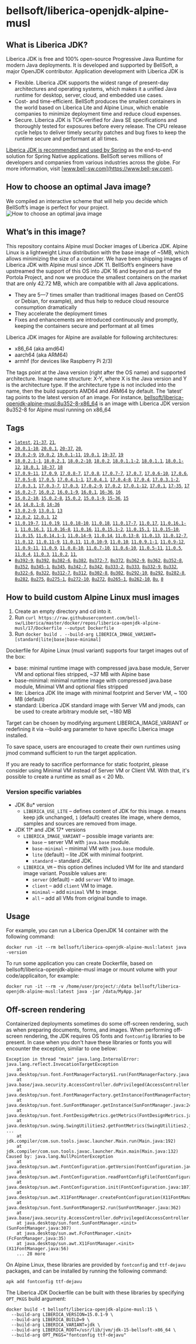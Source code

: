 # bellsoft/liberica-openjdk-alpine-musl

## What is Liberica JDK?
Liberica JDK is free and 100% open-source Progressive Java Runtime for modern Java deployments. It is developed and supported by BellSoft, a major OpenJDK contributor. Application development with Liberica JDK is

*  Flexible. Liberica JDK supports the widest range of present-day architectures and operating systems, which makes it a unified Java runtime for desktop, server, cloud, and embedded use cases.
* Cost- and time-efficient. BellSoft produces the smallest containers in the world based on Liberica Lite and Alpine Linux, which enable companies to minimize deployment time and reduce cloud expenses.
* Secure. Liberica JDK is TCK-verified for Java SE specifications and thoroughly tested for exposures before every release. The CPU release cycle helps to deliver timely security patches and bug fixes to keep the runtime secure and performant at all times.

[Liberica JDK is recommended and used by Spring](https://spring.io/quickstart) as the end-to-end solution for Spring Native applications.
BellSoft serves millions of developers and companies from various industries across the globe. For more information, visit [www.bell-sw.com](https://www.bell-sw.com).

## How to choose an optimal Java image?

We compiled an interactive scheme that will help you decide which BellSoft’s image is perfect for your project.
![How to choose an optimal java image](https://download.bell-sw.com/static/images/how-to-choose-optimal-java-image.jpg)

## What’s in this image?
This repository contains Alpine musl Docker images of Liberica JDK. Alpine Linux is a lightweight Linux distribution with the base image of ~5MB, which allows minimizing the size of a container.
We have been shipping images of Liberica JDK with Alpine musl since JDK 11. BellSoft’s engineers have upstreamed the support of this OS into JDK 16 and beyond as part of the Portola Project, and now we produce the smallest containers on the market that are only 42.72 MB, which are compatible with all Java applications.

* They are 5—7 times smaller than traditional images (based on CentOS or Debian, for example), and thus help to reduce cloud resource consumption dramatically
* They accelerate the deployment times
* Fixes and enhancements are introduced continuously and promptly, keeping the containers secure and performant at all times

Liberica JDK images for Alpine are available for following architectures:

* x86_64 (aka amd64)
* aarch64 (aka ARM64)
* armhf (for devices like Raspberry Pi 2/3)

The tags point at the Java version (right after the OS name) and supported architecture.
Image name structure:
X-Y, where X is the Java version and Y is the architecture type. If the architecture type is not included into the name, then the build supports AMD64 and ARM64 by default.
The ‘latest’ tag points to the latest version of an image.
For instance, [bellsoft/liberica-openjdk-alpine-musl:8u352-8-x86_64](https://hub.docker.com/layers/bellsoft/liberica-openjdk-alpine-musl/8u352-x86_64/images/sha256-8558eeb7cee69402c95669cdc11c1b041f8b566e4afde2b53f3ed2a14e61f3e3?context=explore) is an image with Liberica JDK version 8u352-8 for Alpine musl running on x86_64

## Tags

* [`latest`](https://github.com/bell-sw/Liberica/blob/master/docker/repos/liberica-openjre-debian/21/Dockerfile),
[`21-37`](https://github.com/bell-sw/Liberica/blob/master/docker/repos/liberica-openjre-debian/21/Dockerfile),
[`21`](https://github.com/bell-sw/Liberica/blob/master/docker/repos/liberica-openjre-debian/21/Dockerfile),
* [`20.0.1-10`](https://github.com/bell-sw/Liberica/blob/master/docker/repos/liberica-openjdk-alpine-musl/old/20/Dockerfile),
[`20.0.1`](https://github.com/bell-sw/Liberica/blob/master/docker/repos/liberica-openjdk-alpine-musl/old/20/Dockerfile),
[`20-37`](https://github.com/bell-sw/Liberica/blob/master/docker/repos/liberica-openjdk-alpine-musl/old/20/Dockerfile),
[`20`](https://github.com/bell-sw/Liberica/blob/master/docker/repos/liberica-openjdk-alpine-musl/old/20/Dockerfile),
* [`19.0.2-9`](https://github.com/bell-sw/Liberica/blob/master/docker/repos/liberica-openjdk-alpine-musl/old/19/Dockerfile),
[`19.0.2`](https://github.com/bell-sw/Liberica/blob/master/docker/repos/liberica-openjdk-alpine-musl/old/19/Dockerfile),
[`19.0.1-11`](https://github.com/bell-sw/Liberica/blob/master/docker/repos/liberica-openjdk-alpine-musl/old/19/Dockerfile),
[`19.0.1`](https://github.com/bell-sw/Liberica/blob/master/docker/repos/liberica-openjdk-alpine-musl/old/19/Dockerfile),
[`19-37`](https://github.com/bell-sw/Liberica/blob/master/docker/repos/liberica-openjdk-alpine-musl/old/19/Dockerfile),
[`19`](https://github.com/bell-sw/Liberica/blob/master/docker/repos/liberica-openjdk-alpine-musl/old/19/Dockerfile)
* [`18.0.2.1-1`](https://github.com/bell-sw/Liberica/blob/master/docker/repos/liberica-openjdk-alpine-musl/old/18/Dockerfile),
[`18.0.2.1`](https://github.com/bell-sw/Liberica/blob/master/docker/repos/liberica-openjdk-alpine-musl/old/18/Dockerfile),
[`18.0.2-10`](https://github.com/bell-sw/Liberica/blob/master/docker/repos/liberica-openjdk-alpine-musl/old/18/Dockerfile),
[`18.0.2`](https://github.com/bell-sw/Liberica/blob/master/docker/repos/liberica-openjdk-alpine-musl/old/18/Dockerfile),
[`18.0.1.1-2`](https://github.com/bell-sw/Liberica/blob/master/docker/repos/liberica-openjdk-alpine-musl/old/18/Dockerfile),
[`18.0.1.1`](https://github.com/bell-sw/Liberica/blob/master/docker/repos/liberica-openjdk-alpine-musl/old/18/Dockerfile),
[`18.0.1-12`](https://github.com/bell-sw/Liberica/blob/master/docker/repos/liberica-openjdk-alpine-musl/old/18/Dockerfile),
[`18.0.1`](https://github.com/bell-sw/Liberica/blob/master/docker/repos/liberica-openjdk-alpine-musl/old/18/Dockerfile),
[`18-37`](https://github.com/bell-sw/Liberica/blob/master/docker/repos/liberica-openjdk-alpine-musl/old/18/Dockerfile),
[`18`](https://github.com/bell-sw/Liberica/blob/master/docker/repos/liberica-openjdk-alpine-musl/old/18/Dockerfile)
* [`17.0.9-11`](https://github.com/bell-sw/Liberica/blob/master/docker/repos/liberica-openjdk-alpine-musl/17/Dockerfile),
[`17.0.9`](https://github.com/bell-sw/Liberica/blob/master/docker/repos/liberica-openjdk-alpine-musl/17/Dockerfile),
[`17.0.8-7`](https://github.com/bell-sw/Liberica/blob/master/docker/repos/liberica-openjdk-alpine-musl/17/Dockerfile),
[`17.0.8`](https://github.com/bell-sw/Liberica/blob/master/docker/repos/liberica-openjdk-alpine-musl/17/Dockerfile),
[`17.0.7-7`](https://github.com/bell-sw/Liberica/blob/master/docker/repos/liberica-openjdk-alpine-musl/17/Dockerfile),
[`17.0.7`](https://github.com/bell-sw/Liberica/blob/master/docker/repos/liberica-openjdk-alpine-musl/17/Dockerfile),
[`17.0.6-10`](https://github.com/bell-sw/Liberica/blob/master/docker/repos/liberica-openjdk-alpine-musl/17/Dockerfile),
[`17.0.6`](https://github.com/bell-sw/Liberica/blob/master/docker/repos/liberica-openjdk-alpine-musl/17/Dockerfile),
[`17.0.5-8`](https://github.com/bell-sw/Liberica/blob/master/docker/repos/liberica-openjdk-alpine-musl/17/Dockerfile),
[`17.0.5`](https://github.com/bell-sw/Liberica/blob/master/docker/repos/liberica-openjdk-alpine-musl/17/Dockerfile),
[`17.0.4.1-1`](https://github.com/bell-sw/Liberica/blob/master/docker/repos/liberica-openjdk-alpine-musl/17/Dockerfile),
[`17.0.4.1`](https://github.com/bell-sw/Liberica/blob/master/docker/repos/liberica-openjdk-alpine-musl/17/Dockerfile),
[`17.0.4-8`](https://github.com/bell-sw/Liberica/blob/master/docker/repos/liberica-openjdk-alpine-musl/17/Dockerfile),
[`17.0.4`](https://github.com/bell-sw/Liberica/blob/master/docker/repos/liberica-openjdk-alpine-musl/17/Dockerfile),
[`17.0.3.1-2`](https://github.com/bell-sw/Liberica/blob/master/docker/repos/liberica-openjdk-alpine-musl/17/Dockerfile),
[`17.0.3.1`](https://github.com/bell-sw/Liberica/blob/master/docker/repos/liberica-openjdk-alpine-musl/17/Dockerfile),
[`17.0.3-7`](https://github.com/bell-sw/Liberica/blob/master/docker/repos/liberica-openjdk-alpine-musl/17/Dockerfile),
[`17.0.3`](https://github.com/bell-sw/Liberica/blob/master/docker/repos/liberica-openjdk-alpine-musl/17/Dockerfile),
[`17.0.2-9`](https://github.com/bell-sw/Liberica/blob/master/docker/repos/liberica-openjdk-alpine-musl/17/Dockerfile),
[`17.0.2`](https://github.com/bell-sw/Liberica/blob/master/docker/repos/liberica-openjdk-alpine-musl/17/Dockerfile),
[`17.0.1-12`](https://github.com/bell-sw/Liberica/blob/master/docker/repos/liberica-openjdk-alpine-musl/17/Dockerfile),
[`17.0.1`](https://github.com/bell-sw/Liberica/blob/master/docker/repos/liberica-openjdk-alpine-musl/17/Dockerfile),
[`17-35`](https://github.com/bell-sw/Liberica/blob/master/docker/repos/liberica-openjdk-alpine-musl/17/Dockerfile),
[`17`](https://github.com/bell-sw/Liberica/blob/master/docker/repos/liberica-openjdk-alpine-musl/17/Dockerfile)
* [`16.0.2-7`](https://github.com/bell-sw/Liberica/blob/master/docker/repos/liberica-openjdk-alpine-musl/old/16/Dockerfile),
[`16.0.2`](https://github.com/bell-sw/Liberica/blob/master/docker/repos/liberica-openjdk-alpine-musl/old/16/Dockerfile),
[`16.0.1-9`](https://github.com/bell-sw/Liberica/blob/master/docker/repos/liberica-openjdk-alpine-musl/old/16/Dockerfile),
[`16.0.1`](https://github.com/bell-sw/Liberica/blob/master/docker/repos/liberica-openjdk-alpine-musl/old/16/Dockerfile),
[`16-36`](https://github.com/bell-sw/Liberica/blob/master/docker/repos/liberica-openjdk-alpine-musl/old/16/Dockerfile),
[`16`](https://github.com/bell-sw/Liberica/blob/master/docker/repos/liberica-openjdk-alpine-musl/old/16/Dockerfile)
* [`15.0.2-10`](https://github.com/bell-sw/Liberica/blob/master/docker/repos/liberica-openjdk-alpine-musl/old/15/Dockerfile),
[`15.0.2-8`](https://github.com/bell-sw/Liberica/blob/master/docker/repos/liberica-openjdk-alpine-musl/old/15/Dockerfile),
[`15.0.2`](https://github.com/bell-sw/Liberica/blob/master/docker/repos/liberica-openjdk-alpine-musl/old/15/Dockerfile),
[`15.0.1-9`](https://github.com/bell-sw/Liberica/blob/master/docker/repos/liberica-openjdk-alpine-musl/old/15/Dockerfile),
[`15-36`](https://github.com/bell-sw/Liberica/blob/master/docker/repos/liberica-openjdk-alpine-musl/old/15/Dockerfile),
[`15`](https://github.com/bell-sw/Liberica/blob/master/docker/repos/liberica-openjdk-alpine-musl/old/15/Dockerfile)
* [`14`](https://github.com/bell-sw/Liberica/blob/master/docker/repos/liberica-openjdk-alpine-musl/old/14/Dockerfile),
[`14.0.1-8`](https://github.com/bell-sw/Liberica/blob/master/docker/repos/liberica-openjdk-alpine-musl/old/14/Dockerfile),
[`14-36`](https://github.com/bell-sw/Liberica/blob/master/docker/repos/liberica-openjdk-alpine-musl/old/14.0.0/Dockerfile)
* [`13.0.2-9`](https://github.com/bell-sw/Liberica/blob/master/docker/repos/liberica-openjdk-alpine-musl/old/13/Dockerfile),
[`13.0.1`](https://github.com/bell-sw/Liberica/blob/master/docker/repos/liberica-openjdk-alpine-musl/old/13.0.1/Dockerfile),
[`13`](https://github.com/bell-sw/Liberica/blob/master/docker/repos/liberica-openjdk-alpine-musl/old/13.0.0/Dockerfile)
* [`12.0.2`](https://github.com/bell-sw/Liberica/blob/master/docker/repos/liberica-openjdk-alpine-musl/old/12.0.2/Dockerfile),
[`12.0.1`](https://github.com/bell-sw/Liberica/blob/master/docker/repos/liberica-openjdk-alpine-musl/old/12.0.1/Dockerfile),
[`12`](https://github.com/bell-sw/Liberica/blob/master/docker/repos/liberica-openjdk-alpine-musl/old/12.0.0/Dockerfile)
* [`11.0.19-7`](https://github.com/bell-sw/Liberica/blob/master/docker/repos/liberica-openjdk-alpine-musl/11/Dockerfile),
[`11.0.19`](https://github.com/bell-sw/Liberica/blob/master/docker/repos/liberica-openjdk-alpine-musl/11/Dockerfile),
[`11.0.18-10`](https://github.com/bell-sw/Liberica/blob/master/docker/repos/liberica-openjdk-alpine-musl/11/Dockerfile),
[`11.0.18`](https://github.com/bell-sw/Liberica/blob/master/docker/repos/liberica-openjdk-alpine-musl/11/Dockerfile),
[`11.0.17-7`](https://github.com/bell-sw/Liberica/blob/master/docker/repos/liberica-openjdk-alpine-musl/11/Dockerfile),
[`11.0.17`](https://github.com/bell-sw/Liberica/blob/master/docker/repos/liberica-openjdk-alpine-musl/11/Dockerfile),
[`11.0.16.1-1`](https://github.com/bell-sw/Liberica/blob/master/docker/repos/liberica-openjdk-alpine-musl/11/Dockerfile),
[`11.0.16.1`](https://github.com/bell-sw/Liberica/blob/master/docker/repos/liberica-openjdk-alpine-musl/11/Dockerfile),
[`11.0.16-8`](https://github.com/bell-sw/Liberica/blob/master/docker/repos/liberica-openjdk-alpine-musl/11/Dockerfile),
[`11.0.16`](https://github.com/bell-sw/Liberica/blob/master/docker/repos/liberica-openjdk-alpine-musl/11/Dockerfile),
[`11.0.15.1-2`](https://github.com/bell-sw/Liberica/blob/master/docker/repos/liberica-openjdk-alpine-musl/11/Dockerfile),
[`11.0.15.1`](https://github.com/bell-sw/Liberica/blob/master/docker/repos/liberica-openjdk-alpine-musl/11/Dockerfile),
[`11.0.15-10`](https://github.com/bell-sw/Liberica/blob/master/docker/repos/liberica-openjdk-alpine-musl/11/Dockerfile),
[`11.0.15`](https://github.com/bell-sw/Liberica/blob/master/docker/repos/liberica-openjdk-alpine-musl/11/Dockerfile),
[`11.0.14.1-1`](https://github.com/bell-sw/Liberica/blob/master/docker/repos/liberica-openjdk-alpine-musl/11/Dockerfile),
[`11.0.14-9`](https://github.com/bell-sw/Liberica/blob/master/docker/repos/liberica-openjdk-alpine-musl/11/Dockerfile),
[`11.0.14`](https://github.com/bell-sw/Liberica/blob/master/docker/repos/liberica-openjdk-alpine-musl/11/Dockerfile),
[`11.0.13-8`](https://github.com/bell-sw/Liberica/blob/master/docker/repos/liberica-openjdk-alpine-musl/11/Dockerfile),
[`11.0.13`](https://github.com/bell-sw/Liberica/blob/master/docker/repos/liberica-openjdk-alpine-musl/11/Dockerfile),
[`11.0.12-7`](https://github.com/bell-sw/Liberica/blob/master/docker/repos/liberica-openjdk-alpine-musl/11/Dockerfile),
[`11.0.12`](https://github.com/bell-sw/Liberica/blob/master/docker/repos/liberica-openjdk-alpine-musl/11/Dockerfile),
[`11.0.11-9`](https://github.com/bell-sw/Liberica/blob/master/docker/repos/liberica-openjdk-alpine-musl/11/Dockerfile),
[`11.0.11`](https://github.com/bell-sw/Liberica/blob/master/docker/repos/liberica-openjdk-alpine-musl/11/Dockerfile),
[`11.0.10-9`](https://github.com/bell-sw/Liberica/blob/master/docker/repos/liberica-openjdk-alpine-musl/11/Dockerfile),
[`11.0.10`](https://github.com/bell-sw/Liberica/blob/master/docker/repos/liberica-openjdk-alpine-musl/11/Dockerfile),
[`11.0.9.1-1`](https://github.com/bell-sw/Liberica/blob/master/docker/repos/liberica-openjdk-alpine-musl/11/Dockerfile),
[`11.0.9-12`](https://github.com/bell-sw/Liberica/blob/master/docker/repos/liberica-openjdk-alpine-musl/11/Dockerfile),
[`11.0.9-11`](https://github.com/bell-sw/Liberica/blob/master/docker/repos/liberica-openjdk-alpine-musl/11/Dockerfile),
[`11.0.9`](https://github.com/bell-sw/Liberica/blob/master/docker/repos/liberica-openjdk-alpine-musl/11/Dockerfile),
[`11.0.8-10`](https://github.com/bell-sw/Liberica/blob/master/docker/repos/liberica-openjdk-alpine-musl/11/Dockerfile),
[`11.0.7-10`](https://github.com/bell-sw/Liberica/blob/master/docker/repos/liberica-openjdk-alpine-musl/11/Dockerfile),
[`11.0.6-10`](https://github.com/bell-sw/Liberica/blob/master/docker/repos/liberica-openjdk-alpine-musl/old/11.0.6/Dockerfile),
[`11.0.5-11`](https://github.com/bell-sw/Liberica/blob/master/docker/repos/liberica-openjdk-alpine-musl/old/11.0.5/Dockerfile),
[`11.0.5`](https://github.com/bell-sw/Liberica/blob/master/docker/repos/liberica-openjdk-alpine-musl/old/11.0.5/Dockerfile),
[`11.0.4`](https://github.com/bell-sw/Liberica/blob/master/docker/repos/liberica-openjdk-alpine-musl/old/11.0.4/Dockerfile),
[`11.0.3`](https://github.com/bell-sw/Liberica/blob/master/docker/repos/liberica-openjdk-alpine-musl/old/11.0.3/Dockerfile),
[`11.0.2`](https://github.com/bell-sw/Liberica/blob/master/docker/repos/liberica-openjdk-alpine-musl/old/11.0.2/Dockerfile),
[`11`](https://github.com/bell-sw/Liberica/blob/master/docker/repos/liberica-openjdk-alpine-musl/11/Dockerfile),
* [`8u392-9`](https://github.com/bell-sw/Liberica/blob/master/docker/repos/liberica-openjdk-alpine-musl/8/Dockerfile),
[`8u392`](https://github.com/bell-sw/Liberica/blob/master/docker/repos/liberica-openjdk-alpine-musl/8/Dockerfile),
[`8u382-6`](https://github.com/bell-sw/Liberica/blob/master/docker/repos/liberica-openjdk-alpine-musl/8/Dockerfile),
[`8u382`](https://github.com/bell-sw/Liberica/blob/master/docker/repos/liberica-openjdk-alpine-musl/8/Dockerfile),
[`8u372-7`](https://github.com/bell-sw/Liberica/blob/master/docker/repos/liberica-openjdk-alpine-musl/8/Dockerfile),
[`8u372`](https://github.com/bell-sw/Liberica/blob/master/docker/repos/liberica-openjdk-alpine-musl/8/Dockerfile),
[`8u362-9`](https://github.com/bell-sw/Liberica/blob/master/docker/repos/liberica-openjdk-alpine-musl/8/Dockerfile),
[`8u362`](https://github.com/bell-sw/Liberica/blob/master/docker/repos/liberica-openjdk-alpine-musl/8/Dockerfile),
[`8u352-8`](https://github.com/bell-sw/Liberica/blob/master/docker/repos/liberica-openjdk-alpine-musl/8/Dockerfile),
[`8u352`](https://github.com/bell-sw/Liberica/blob/master/docker/repos/liberica-openjdk-alpine-musl/8/Dockerfile),
[`8u345-1`](https://github.com/bell-sw/Liberica/blob/master/docker/repos/liberica-openjdk-alpine-musl/8/Dockerfile),
[`8u345`](https://github.com/bell-sw/Liberica/blob/master/docker/repos/liberica-openjdk-alpine-musl/8/Dockerfile),
[`8u342-7`](https://github.com/bell-sw/Liberica/blob/master/docker/repos/liberica-openjdk-alpine-musl/8/Dockerfile),
[`8u342`](https://github.com/bell-sw/Liberica/blob/master/docker/repos/liberica-openjdk-alpine-musl/8/Dockerfile),
[`8u333-2`](https://github.com/bell-sw/Liberica/blob/master/docker/repos/liberica-openjdk-alpine-musl/8/Dockerfile),
[`8u333`](https://github.com/bell-sw/Liberica/blob/master/docker/repos/liberica-openjdk-alpine-musl/8/Dockerfile),
[`8u332-9`](https://github.com/bell-sw/Liberica/blob/master/docker/repos/liberica-openjdk-alpine-musl/8/Dockerfile),
[`8u332`](https://github.com/bell-sw/Liberica/blob/master/docker/repos/liberica-openjdk-alpine-musl/8/Dockerfile),
[`8u322-6`](https://github.com/bell-sw/Liberica/blob/master/docker/repos/liberica-openjdk-alpine-musl/8/Dockerfile),
[`8u322`](https://github.com/bell-sw/Liberica/blob/master/docker/repos/liberica-openjdk-alpine-musl/8/Dockerfile),
[`8u312-7`](https://github.com/bell-sw/Liberica/blob/master/docker/repos/liberica-openjdk-alpine-musl/8/Dockerfile),
[`8u312`](https://github.com/bell-sw/Liberica/blob/master/docker/repos/liberica-openjdk-alpine-musl/8/Dockerfile),
[`8u302-8`](https://github.com/bell-sw/Liberica/blob/master/docker/repos/liberica-openjdk-alpine-musl/8/Dockerfile),
[`8u302`](https://github.com/bell-sw/Liberica/blob/master/docker/repos/liberica-openjdk-alpine-musl/8/Dockerfile),
[`8u292-10`](https://github.com/bell-sw/Liberica/blob/master/docker/repos/liberica-openjdk-alpine-musl/8/Dockerfile),
[`8u292`](https://github.com/bell-sw/Liberica/blob/master/docker/repos/liberica-openjdk-alpine-musl/8/Dockerfile),
[`8u282-8`](https://github.com/bell-sw/Liberica/blob/master/docker/repos/liberica-openjdk-alpine-musl/8/Dockerfile),
[`8u282`](https://github.com/bell-sw/Liberica/blob/master/docker/repos/liberica-openjdk-alpine-musl/8/Dockerfile),
[`8u275`](https://github.com/bell-sw/Liberica/blob/master/docker/repos/liberica-openjdk-alpine-musl/8/Dockerfile),
[`8u275-1`](https://github.com/bell-sw/Liberica/blob/master/docker/repos/liberica-openjdk-alpine-musl/8/Dockerfile),
[`8u272-10`](https://github.com/bell-sw/Liberica/blob/master/docker/repos/liberica-openjdk-alpine-musl/8/Dockerfile),
[`8u272`](https://github.com/bell-sw/Liberica/blob/master/docker/repos/liberica-openjdk-alpine-musl/8/Dockerfile),
[`8u265-1`](https://github.com/bell-sw/Liberica/blob/master/docker/repos/liberica-openjdk-alpine-musl/8/Dockerfile),
[`8u262-10`](https://github.com/bell-sw/Liberica/blob/master/docker/repos/liberica-openjdk-alpine-musl/8/Dockerfile),
[`8u`](https://github.com/bell-sw/Liberica/blob/master/docker/repos/liberica-openjdk-alpine-musl/8/Dockerfile),
[`8`](https://github.com/bell-sw/Liberica/blob/master/docker/repos/liberica-openjdk-alpine-musl/8/Dockerfile)

## How to build custom Alpine Linux musl images

1. Create an empty directory and cd into it.
2. Run `curl https://raw.githubusercontent.com/bell-sw/Liberica/master/docker/repos/liberica-openjdk-alpine-musl/17/Dockerfile --output Dockerfile`
3. Run `docker build . --build-arg LIBERICA_IMAGE_VARIANT=[standard|lite|base|base-minimal]`

Dockerfile for Alpine Linux (musl variant) supports four target images out of the box:

* base: minimal runtime image with compressed java.base module, Server VM and optional files stripped, ~37 MB with Alpine base
* base-minimal: minimal runtime image with compressed java.base module, Minimal VM and optional files stripped
* lite: Liberica JDK lite image with minimal footprint and Server VM, ~ 100 MB (default)
* standard: Liberica JDK standard image with Server VM and jmods, can be used to create arbitrary module set, ~180 MB

Target can be chosen by modifying argument LIBERICA_IMAGE_VARIANT or redefining it via --build-arg parameter to have specific Liberica image installed.

To save space, users are encouraged to create their own runtimes using jmod command sufficient to run the target application.

If you are ready to sacrifice performance for static footprint, please consider using Minimal VM instead of Server VM or Client VM. With that, it's possible to create a runtime as small as < 20 Mb.

### Version specific variables ##

* JDK 8u* version
  * `LIBERICA_USE_LITE` – defines content of JDK for this image. `0` means keep jdk unchanged, `1` (default) creates lite image, where demos, samples and sources are removed from image.
* JDK 11* and JDK 17* versions
  * `LIBERICA_IMAGE_VARIANT` – possible image variants are:
    * `base` – server VM with `java.base` module.
	* `base-minimal` – minimal VM with `java.base` module.
	* `lite` (default) – lite JDK with minimal footprint.
	* `standard` – standard JDK.
  * `LIBERICA_VM` – this option defines included VM for lite and standard image variant. Possible values are:
    * `server` (default) – add `server` VM to image.
	* `client` – add `client` VM to image.
	* `minimal` – add `minimal` VM to image.
	* `all` – add all VMs from original bundle to image.

## Usage

For example, you can run a Liberica OpenJDK 14 container with the following command:

`docker run -it --rm bellsoft/liberica-openjdk-alpine-musl:latest java -version`

To run some application you can create Dockerfile, based on bellsoft/liberica-openjdk-alpine-musl image or mount volume with your code/applicaiton, for example:

`docker run -it --rm -v /home/user/project/:/data bellsoft/liberica-openjdk-alpine-musl:latest java -jar /data/MyApp.jar`

## Off-screen rendering

Containerized deployments sometimes do some off-screen rendering, such as when preparing documents, forms, and images. When performing off-screen rendering, the JDK requires OS fonts and `fontconfig` libraries to be present.
In case when you don't have these libraries or fonts you will encounter the exception, similar to one below:

```shell
Exception in thread "main" java.lang.InternalError: java.lang.reflect.InvocationTargetException
	at java.desktop/sun.font.FontManagerFactory$1.run(FontManagerFactory.java:86)
	at java.base/java.security.AccessController.doPrivileged(AccessController.java:312)
	at java.desktop/sun.font.FontManagerFactory.getInstance(FontManagerFactory.java:74)
	at java.desktop/sun.font.SunFontManager.getInstance(SunFontManager.java:247)
	at java.desktop/sun.font.FontDesignMetrics.getMetrics(FontDesignMetrics.java:261)
	at java.desktop/sun.swing.SwingUtilities2.getFontMetrics(SwingUtilities2.java:1243)
...
	at jdk.compiler/com.sun.tools.javac.launcher.Main.run(Main.java:192)
	at jdk.compiler/com.sun.tools.javac.launcher.Main.main(Main.java:132)
Caused by: java.lang.NullPointerException
	at java.desktop/sun.awt.FontConfiguration.getVersion(FontConfiguration.java:1262)
	at java.desktop/sun.awt.FontConfiguration.readFontConfigFile(FontConfiguration.java:225)
	at java.desktop/sun.awt.FontConfiguration.init(FontConfiguration.java:107)
	at java.desktop/sun.awt.X11FontManager.createFontConfiguration(X11FontManager.java:719)
	at java.desktop/sun.font.SunFontManager$2.run(SunFontManager.java:362)
	at java.base/java.security.AccessController.doPrivileged(AccessController.java:312)
	at java.desktop/sun.font.SunFontManager.<init>(SunFontManager.java:307)
	at java.desktop/sun.awt.FcFontManager.<init>(FcFontManager.java:35)
	at java.desktop/sun.awt.X11FontManager.<init>(X11FontManager.java:56)
	... 28 more
```

On Alpine Linux, these libraries are provided by `fontconfig` and `ttf-dejavu` packages, and can be installed by running the following command:

```apk add fontconfig ttf-dejavu```

The Liberica JDK Dockerfile can be built with these libraries by specifying `OPT_PKGS` build argument:

```shell
docker build -t bellsoft/liberica-openjdk-alpine-musl:15 \
  --build-arg LIBERICA_VERSION=15.0.1-9 \
  --build-arg LIBERICA_BUILD=9 \
  --build-arg LIBERICA_VARIANT=jdk \
  --build-arg LIBERICA_ROOT=/usr/lib/jvm/jdk-15-bellsoft-x86_64 \
  --build-arg OPT_PKGS="fontconfig ttf-dejavu"
```
